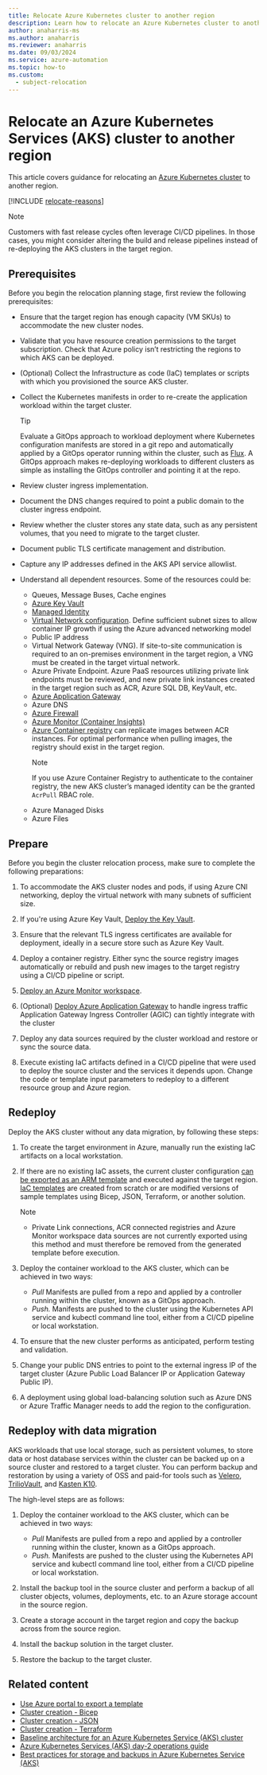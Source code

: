 ```yaml
---
title: Relocate Azure Kubernetes cluster to another region
description: Learn how to relocate an Azure Kubernetes cluster to another region
author: anaharris-ms
ms.author: anaharris
ms.reviewer: anaharris
ms.date: 09/03/2024
ms.service: azure-automation
ms.topic: how-to
ms.custom:
  - subject-relocation
---
```


# Relocate an Azure Kubernetes Services (AKS) cluster to another region

This article covers guidance for relocating an [Azure Kubernetes cluster](/azure/aks/what-is-aks) to another region.

[!INCLUDE [relocate-reasons](./includes/service-relocation-reason-include.md)]

>[!NOTE]
>Customers with fast release cycles often leverage CI/CD pipelines. In those cases, you might consider altering the build and release pipelines instead of re-deploying the AKS clusters in the target region.

## Prerequisites

Before you begin the relocation planning stage, first review the following prerequisites:

- Ensure that the target region has enough capacity (VM SKUs) to accommodate the new cluster nodes.

- Validate that you have resource creation permissions to the target subscription. Check that Azure policy isn’t restricting the regions to which AKS can be deployed.

- (Optional) Collect the Infrastructure as code (IaC) templates or scripts with which you provisioned the source AKS cluster.

- Collect the Kubernetes manifests in order to re-create the application workload within the target cluster.
    
    >[!TIP]
    >Evaluate a GitOps approach to workload deployment where Kubernetes configuration manifests are stored in a git repo and automatically applied by a GitOps operator running within the cluster, such as [Flux](https://fluxcd.io/). A GitOps approach makes re-deploying workloads to different clusters as simple as installing the GitOps controller and pointing it at the repo.

- Review cluster ingress implementation.

- Document the DNS changes required to point a public domain to the cluster ingress endpoint.

- Review whether the cluster stores any state data, such as any persistent volumes, that you need to migrate to the target cluster.

- Document public TLS certificate management and distribution.

- Capture any IP addresses defined in the AKS API service allowlist.

- Understand all dependent resources. Some of the resources could be:

    - Queues, Message Buses, Cache engines
    - [Azure Key Vault](./relocation-key-vault.md)
    - [Managed Identity](./relocation-managed-identity.md)
    - [Virtual Network configuration](./relocation-virtual-network.md). Define sufficient subnet sizes to allow container IP growth if using the Azure advanced networking model
    - Public IP address
    - Virtual Network Gateway (VNG). If site-to-site communication is required to an on-premises environment in the target region, a VNG must be created in the target virtual network.
    - Azure Private Endpoint. Azure PaaS resources utilizing private link endpoints must be reviewed, and new private link instances created in the target region such as ACR, Azure SQL DB, KeyVault, etc.
    - [Azure Application Gateway](./relocation-app-gateway.md)
    - Azure DNS
    - [Azure Firewall](./relocation-firewall.md)
    - [Azure Monitor (Container Insights)](./relocation-log-analytics.md)
    - [Azure Container registry](relocation-container-registry.md) can replicate images between ACR instances. For optimal performance when pulling images, the registry should exist in the target region. 
        >[!NOTE]
        >If you use Azure Container Registry to authenticate to the container registry, the new AKS cluster’s managed identity can be the granted `AcrPull` RBAC role.
    - Azure Managed Disks
    - Azure Files

## Prepare

Before you begin the cluster relocation process, make sure to complete the following preparations:

1. To accommodate the AKS cluster nodes and pods, if using Azure CNI networking, deploy the virtual network with many subnets of sufficient size. 

1. If you're using Azure Key Vault, [Deploy the Key Vault](./relocation-key-vault.md).

1. Ensure that the relevant TLS ingress certificates are available for deployment, ideally in a secure store such as Azure Key Vault.

1. Deploy a container registry. Either sync the source registry images automatically or rebuild and push new images to the target registry using a CI/CD pipeline or script.

1. [Deploy an Azure Monitor workspace](./relocation-log-analytics.md).

1. (Optional) [Deploy Azure Application Gateway](./relocation-app-gateway.md) to handle ingress traffic Application Gateway Ingress Controller (AGIC) can tightly integrate with the cluster

1. Deploy any data sources required by the cluster workload and restore or sync the source data.

1. Execute existing IaC artifacts defined in a CI/CD pipeline that were used to deploy the source cluster and the services it depends upon. Change the code or template input parameters to redeploy to a different resource group and Azure region.



## Redeploy

Deploy the AKS cluster without any data migration, by following these steps:

1. To create the target environment in Azure, manually run the existing IaC artifacts on a local workstation.

1. If there are no existing IaC assets, the current cluster configuration [can be exported as an ARM template](/azure/azure-resource-manager/templates/export-template-portal) and executed against the target region. [IaC templates](/azure/templates/) are created from scratch or are modified versions of sample templates using Bicep, JSON, Terraform, or another solution. 

    >[!NOTE]
    >- Private Link connections, ACR connected registries and Azure Monitor workspace data sources are not currently exported using this method and must therefore be removed from the generated template before execution.
    
1.  Deploy the container workload to the AKS cluster, which can be achieved in two ways:
    - *Pull* Manifests are pulled from a repo and applied by a controller running within the cluster, known as a GitOps approach.
    - *Push.* Manifests are pushed to the cluster using the Kubernetes API service and kubectl command line tool, either from a CI/CD pipeline or local workstation.

1. To ensure that the new cluster performs as anticipated, perform testing and validation.

1. Change your public DNS entries to point to the external ingress IP of the target cluster (Azure Public Load Balancer IP or Application Gateway Public IP).

1. A deployment using global load-balancing solution such as Azure DNS or Azure Traffic Manager needs to add the region to the configuration.

## Redeploy with data migration

AKS workloads that use local storage, such as persistent volumes, to store data or host database services within the cluster can be backed up on a source cluster and restored to a target cluster. You can perform backup and restoration by using a variety of OSS and paid-for tools such as [Velero](https://velero.io/), [TrilioVault](https://trilio.io/), and [Kasten K10](https://www.veeam.com/products/cloud/kubernetes-data-protection.html). 

The high-level steps are as follows:

1.  Deploy the container workload to the AKS cluster, which can be achieved in two ways:
    - *Pull* Manifests are pulled from a repo and applied by a controller running within the cluster, known as a GitOps approach.
    - *Push.* Manifests are pushed to the cluster using the Kubernetes API service and kubectl command line tool, either from a CI/CD pipeline or local workstation.

1. Install the backup tool in the source cluster and perform a backup of all cluster objects, volumes, deployments, etc. to an Azure storage account in the source region.

1. Create a storage account in the target region and copy the backup across from the source region.

1. Install the backup solution in the target cluster.

1. Restore the backup to the target cluster.


## Related content


- [Use Azure portal to export a template](/azure/azure-resource-manager/templates/export-template-portal)
- [Cluster creation - Bicep](/azure/templates/microsoft.containerservice/managedclusters?tabs=bicep)
- [Cluster creation - JSON](/azure/templates/microsoft.containerservice/managedclusters?tabs=json)
- [Cluster creation - Terraform](https://registry.terraform.io/providers/hashicorp/azurerm/latest/docs/resources/kubernetes_cluster)
- [Baseline architecture for an Azure Kubernetes Service (AKS) cluster](/azure/architecture/reference-architectures/containers/aks/secure-baseline-aks)
- [Azure Kubernetes Services (AKS) day-2 operations guide](/azure/architecture/operator-guides/aks/day-2-operations-guide)
- [Best practices for storage and backups in Azure Kubernetes Service (AKS)](/azure/aks/operator-best-practices-storage)